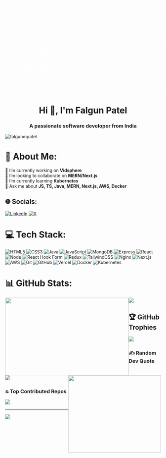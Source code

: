 <img src="./GithubReadme/Images/Readme.gif" />
<h1 align="center">Hi 👋, I'm Falgun Patel</h1>
<h3 align="center">A passionate software developer from India</h3>

<img
align="left"
src="https://komarev.com/ghpvc/?username=falgunmpatel&label=Profile%20views&color=0e75b6&style=flat"
alt="falgunmpatel"
/>

<br>

# 💫 About Me:
  🔭 I’m currently working on <b>Vidsphere</b> <br>
  👯 I’m looking to collaborate on <b>MERN/Next.js</b> <br>
  🌱 I’m currently learning <b>Kubernetes</b> <br>
  💬 Ask me about <b>JS, TS, Java, MERN, Next.js, AWS, Docker</b>


## 🌐 Socials:
[![LinkedIn](https://img.shields.io/badge/LinkedIn-%230077B5.svg?logo=linkedin&logoColor=white)](https://linkedin.com/in/falgunmpatel) [![X](https://img.shields.io/badge/X-black.svg?logo=X&logoColor=white)](https://x.com/falgunmpatel) 

# 💻 Tech Stack:
![HTML5](https://img.shields.io/badge/html5-%23E34F26.svg?style=for-the-badge&logo=html5&logoColor=white) 
![CSS3](https://img.shields.io/badge/css3-%231572B6.svg?style=for-the-badge&logo=css3&logoColor=white) 
![Java](https://img.shields.io/badge/java-%23ED8B00.svg?style=for-the-badge&logo=openjdk&logoColor=white) 
![JavaScript](https://img.shields.io/badge/javascript-%23323330.svg?style=for-the-badge&logo=javascript&logoColor=%23F7DF1E) 
![MongoDB](https://img.shields.io/badge/MongoDB-%234ea94b.svg?style=for-the-badge&logo=mongodb&logoColor=white) 
![Express](https://img.shields.io/badge/express.js-%23404d59.svg?style=for-the-badge&logo=express&logoColor=%2361DAFB) 
![React](https://img.shields.io/badge/react-%2320232a.svg?style=for-the-badge&logo=react&logoColor=%2361DAFB) 
![Node](https://img.shields.io/badge/node.js-339933?style=for-the-badge&logo=Node.js&logoColor=white)
![React Hook Form](https://img.shields.io/badge/React%20Hook%20Form-%23EC5990.svg?style=for-the-badge&logo=reacthookform&logoColor=white) 
![Redux](https://img.shields.io/badge/redux-%23593d88.svg?style=for-the-badge&logo=redux&logoColor=white) 
![TailwindCSS](https://img.shields.io/badge/tailwindcss-%2338B2AC.svg?style=for-the-badge&logo=tailwind-css&logoColor=white) 
![Nginx](https://img.shields.io/badge/nginx-%23009639.svg?style=for-the-badge&logo=nginx&logoColor=white) 
![Next.js](https://img.shields.io/badge/Next-black?style=for-the-badge&logo=next.js&logoColor=white)
![AWS](https://img.shields.io/badge/AWS-%23FF9900.svg?style=for-the-badge&logo=amazon-aws&logoColor=white) 
![Git](https://img.shields.io/badge/git-%23F05033.svg?style=for-the-badge&logo=git&logoColor=white) 
![GitHub](https://img.shields.io/badge/github-%23121011.svg?style=for-the-badge&logo=github&logoColor=white) 
![Vercel](https://img.shields.io/badge/vercel-%23000000.svg?style=for-the-badge&logo=vercel&logoColor=white) 
![Docker](https://img.shields.io/badge/docker-%230db7ed.svg?style=for-the-badge&logo=docker&logoColor=white) 
![Kubernetes](https://img.shields.io/badge/kubernetes-%23326ce5.svg?style=for-the-badge&logo=kubernetes&logoColor=white)

# 📊 GitHub Stats:
<p>
  <img align="left" src="https://github-readme-stats.vercel.app/api?username=falgunmpatel&theme=one_dark_pro&hide_border=false&include_all_commits=true&count_private=false" width="400" height="250" />
  <img align="right" src="https://github-readme-stats.vercel.app/api/top-langs/?username=falgunmpatel&theme=one_dark_pro&hide_border=false&include_all_commits=true&count_private=false&layout=compact" width="300" height="250" />  
</p>
<p>
  <img src="https://github-readme-streak-stats.herokuapp.com/?user=falgunmpatel&theme=one_dark_pro&hide_border=false" />
</p>

## 🏆 GitHub Trophies
![](https://github-profile-trophy.vercel.app/?username=falgunmpatel&theme=radical&no-frame=false&no-bg=true&margin-w=4)

### ✍️ Random Dev Quote
![](https://quotes-github-readme.vercel.app/api?type=horizontal&theme=radical)

### 🔝 Top Contributed Repos
![](https://github-contributor-stats.vercel.app/api?username=falgunmpatel&limit=5&theme=one_dark_pro&combine_all_yearly_contributions=true)

---
[![](https://visitcount.itsvg.in/api?id=falgunmpatel&icon=2&color=0)](https://visitcount.itsvg.in)

